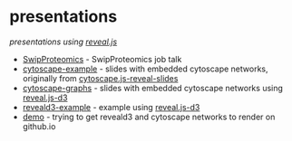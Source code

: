 # presentations
_presentations using [reveal.js](https://revealjs.com/)_

* [SwipProteomics](https://twesleyb.github.io/presentations/SwipProteomics/index.html) - SwipProteomics job talk
* [cytoscape-example](https://twesleyb.github.io/presentations/cytoscape-example/index.html) - slides with embedded cytoscape networks, originally from [cytoscape.js-reveal-slides](https://github.com/cytoscape/cytoscape.js-reveal-slides)
* [cytoscape-graphs](https://twesleyb.github.io/presentations/cytoscape-graphs/index.html) - slides with embedded cytoscape networks using [reveal.js-d3](https://github.com/gcalmettes/reveal.js-d3) 
* [reveald3-example](https://twesleyb.github.io/presentations/reveald3-example/index.html) - example using [reveal.js-d3](https://github.com/gcalmettes/reveal.js-d3)
* [demo](https://twesleyb.github.io/presentations/demo/index.html) - trying to
	get reveald3 and cytoscape networks to render on github.io

